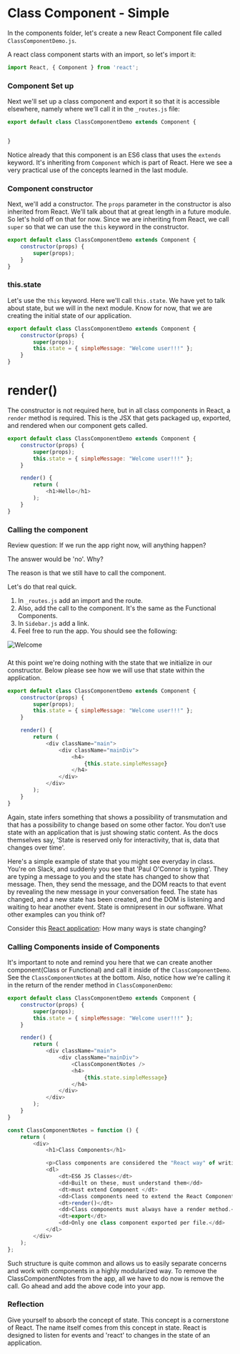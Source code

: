 # Class Component - Simple

In the components folder, let's create a new React Component file called `ClassComponentDemo.js`.

A react class component starts with an import, so let's import it:

```js
import React, { Component } from 'react';
```

### Component Set up
Next we'll set up a class component and export it so that it is accessible elsewhere, namely where we'll call it in the `_routes.js` file:

```js
export default class ClassComponentDemo extends Component {


}
```

Notice already that this component is an ES6 class that uses the `extends` keyword. It's inheriting from `Component` which is part of React. Here we see a very practical use of the concepts learned in the last module. 

### Component constructor
Next, we'll add a constructor. The `props` parameter in the constructor is also inherited from React. We'll talk about that at great length in a future module. So let's hold off on that for now. Since we are inheriting from React, we call `super` so that we can use the `this` keyword in the constructor. 

```js
export default class ClassComponentDemo extends Component {
    constructor(props) {
        super(props);
    }
}
```

### this.state

Let's use the `this` keyword. Here we'll call `this.state`. We have yet to talk about state, but we will in the next module. Know for now, that we are creating the initial state of our application. 
```js
export default class ClassComponentDemo extends Component {
    constructor(props) {
        super(props);
        this.state = { simpleMessage: "Welcome user!!!" };
    }
}
```

# render()

The constructor is not required here, but in all class components in React, a `render` method is required. This is the JSX that gets packaged up, exported, and rendered when our component gets called. 

```js
export default class ClassComponentDemo extends Component {
    constructor(props) {
        super(props);
        this.state = { simpleMessage: "Welcome user!!!" };
    }

    render() {
        return (
            <h1>Hello</h1>
        );
    }
}

```

### Calling the component
Review question: If we run the app right now, will anything happen?

The answer would be 'no'. Why? 

The reason is that we still have to call the component. 

Let's do that real quick. 

1. In `_routes.js` add an import and the route. 
2. Also, add the call to the component. It's the same as the Functional Components.
3. In `Sidebar.js` add a link.
4. Feel free to run the app. You should see the following:

![Welcome](../../assets/5.1_welcome.PNG)

### 
At this point we're doing nothing with the state that we initialize in our constructor. Below please see how we will use that state within the application.

```js
export default class ClassComponentDemo extends Component {
    constructor(props) {
        super(props);
        this.state = { simpleMessage: "Welcome user!!!" };
    }

    render() {
        return (
            <div className="main">
                <div className="mainDiv">
                    <h4>
                        {this.state.simpleMessage}
                    </h4>
                </div>
            </div>
        );
    }
}

```
Again, state infers something that shows a possibility of transmutation and that has a possibility to change based on some other factor.  You don’t use state with an application that is just showing static content. As the docs themselves say, 'State is reserved only for interactivity, that is, data that changes over time'.

Here's a simple example of state that you might see everyday in class. You're on Slack, and suddenly you see that 'Paul O'Connor is typing'. They are typing a message to you and the state has changed to show that message. Then, they send the message, and the DOM reacts to that event by revealing the new message in your conversation feed. The state has changed, and a new state has been created, and the DOM is listening and waiting to hear another event. State is omnipresent in our software. What other examples can you think of?

Consider this [React application](https://n1k0.github.io/tinysynth/): How many ways is state changing?

### Calling Components inside of Components
It's important to note and remind you here that we can create another component(Class or Functional) and call it inside of the `ClassComponentDemo`. See the `ClassComponentNotes` at the bottom. Also, notice how we're calling it in the return of the render method in `ClassComponenDemo`:

```js
export default class ClassComponentDemo extends Component {
    constructor(props) {
        super(props);
        this.state = { simpleMessage: "Welcome user!!!" };
    }

    render() {
        return (
            <div className="main">
                <div className="mainDiv">
                    <ClassComponentNotes />
                    <h4>
                        {this.state.simpleMessage}
                    </h4>
                </div>
            </div>
        );
    }
}

const ClassComponentNotes = function () {
    return (
        <div>
            <h1>Class Components</h1>

            <p>Class components are considered the "React way" of writing components.</p>
            <dl>
                <dt>ES6 JS Classes</dt>
                <dd>Built on these, must understand them</dd>
                <dt>must extend Component </dt>
                <dd>Class components need to extend the React Component.</dd>
                <dt>render()</dt>
                <dd>Class components must always have a render method.</dd>
                <dt>export</dt>
                <dd>Only one class component exported per file.</dd>
            </dl>
        </div>
    );
};

```

Such structure is quite common and allows us to easily separate concerns and work with components in a highly modularized way. To remove the ClassComponentNotes from the app, all we have to do now is remove the call. Go ahead and add the above code into your app. 

### Reflection
Give yourself to absorb the concept of state. This concept is a cornerstone of React. The name itself comes from this concept in state. React is designed to listen for events and 'react' to changes in the state of an application. 